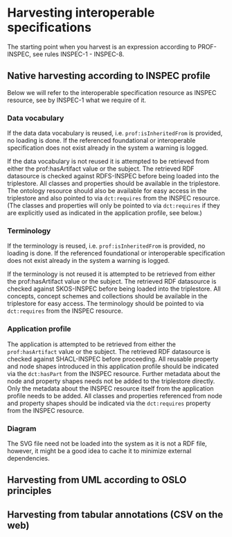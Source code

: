# Harvesting interoperable specifications

The starting point when you harvest is an expression according to PROF-INSPEC, see rules INSPEC-1 - INSPEC-8.

## Native harvesting according to INSPEC profile

Below we will refer to the interoperable specification resource as INSPEC resource, see by INSPEC-1 what we require of it. 

### Data vocabulary

If the data data vocabulary is reused, i.e. `prof:isInheritedFrom` is provided, no loading is done. If the referenced foundational or interoperable specification does not exist already in the system a warning is logged.

If the data vocabulary is not reused it is attempted to be retrieved from either the prof:hasArtifact value or the subject. The retrieved RDF datasource is checked against RDFS-INSPEC before being loaded into the triplestore. All classes and properties should be available in the triplestore. The ontology resource should also be available for easy access in the triplestore and also pointed to via `dct:requires` from the INSPEC resource. (The classes and properties will only be pointed to via `dct:requires` if they are explicitly used as indicated in the application profile, see below.)

### Terminology

If the terminology is reused, i.e. `prof:isInheritedFrom` is provided, no loading is done. If the referenced foundational or interoperable specification does not exist already in the system a warning is logged.

If the terminology is not reused it is attempted to be retrieved from either the prof:hasArtifact value or the subject. The retrieved RDF datasource is checked against SKOS-INSPEC before being loaded into the triplestore. All concepts, concept schemes and collections should be available in the triplestore for easy access. The terminology should be pointed to via `dct:requires` from the INSPEC resource.

### Application profile

The application is attempted to be retrieved from either the `prof:hasArtifact` value or the subject. The retrieved RDF datasource is checked against SHACL-INSPEC before proceeding. All reusable property and node shapes introduced in this application profile should be indicated via the `dct:hasPart` from the INSPEC resource. Further metadata about the node and property shapes needs not be added to the triplestore directly. Only the metadata about the INSPEC resource itself from the application profile needs to be added. All classes and properties referenced from node and property shapes should be indicated via the `dct:requires` property from the INSPEC resource.

### Diagram

The SVG file need not be loaded into the system as it is not a RDF file, however, it might be a good idea to cache it to minimize external dependencies.

## Harvesting from UML according to OSLO principles

## Harvesting from tabular annotations (CSV on the web)
